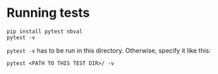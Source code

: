 # Running tests

```
pip install pytest nbval
pytest -v
```

`pytest -v` has to be run in this directory. Otherwise, specify it like this:

`pytest <PATH TO THIS TEST DIR>/ -v`
